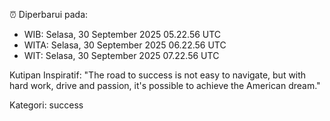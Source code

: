 ⏰ Diperbarui pada:
- WIB: Selasa, 30 September 2025 05.22.56 UTC
- WITA: Selasa, 30 September 2025 06.22.56 UTC
- WIT: Selasa, 30 September 2025 07.22.56 UTC

Kutipan Inspiratif:
"The road to success is not easy to navigate, but with hard work, drive and passion, it's possible to achieve the American dream."


Kategori: success

